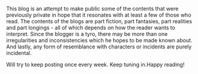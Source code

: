 This blog is an attempt to make public some of the contents that were previously private in hope that it resonates with at least a few of those who read. The contents of the blogs are part fiction, part fantasies, part realities and part longings - all of which depends on how the reader wants to interpret. Since the blogger is a tyro, there may be more than one irregularities and inconsistencies which he hopes to be made known about. And lastly, any form of resemblance with characters or incidents are purely incidental.  

Will try to keep posting once every week. Keep tuning in.Happy reading!
